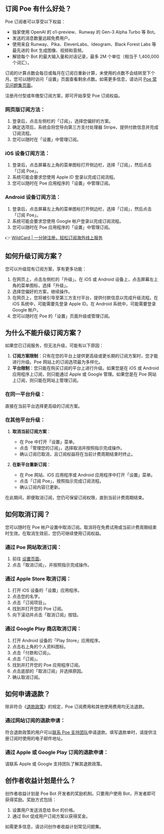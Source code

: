 ## 订阅 Poe 有什么好处？

Poe 订阅者可以享受以下权益：

- 独家使用 OpenAI 的 o1-preview、Runway 的 Gen-3 Alpha Turbo 等 Bot。
- 发送的消息数量远超免费用户。
- 使用来自 Runway、Pika、ElevenLabs、Ideogram、Black Forest Labs 等最先进的 Bot 生成图像、视频和音频。
- 解锁每个 Bot 的最大输入量和对话记录，最多 2M 个单位（相当于 1,400,000 个词汇）。

订阅的计算点数会每日或每月在订阅日重新计算，未使用的点数不会结转至下个月。您可以随时访问「设置」页面查看剩余点数。如需更多信息，请访问 [Poe 常见问题集页面](https://bit.ly/bewildcard)。

注册月付型或年缴型订阅方案，即可开始享受 Poe 订阅权益。

### 网页版订阅方法：

1. 登录后，点击左侧栏的「订阅」，选择您偏好的方案。
2. 确定选项后，系统会将您导向第三方支付处理器 Stripe，提供付款信息并完成订阅流程。
3. 您可以随时在「设置」中管理订阅。

### iOS 设备订阅方法：

1. 登录后，点击屏幕左上角的菜单图标打开侧边栏，选择「订阅」，然后点击「订阅 Poe」。
2. 系统可能会要求您使用 Apple ID 登录以完成订阅流程。
3. 您可以随时在 Poe 应用程序的「设置」中管理订阅。

### Android 设备订阅方法：

1. 登录后，点击屏幕左上角的菜单图标打开侧边栏，选择「订阅」，然后点击「订阅 Poe」。
2. 系统可能会要求您使用 Google 帐户登录以完成订阅流程。
3. 您可以随时在 Poe 应用程序的「设置」中管理订阅。

👉 [WildCard | 一分钟注册，轻松订阅海外线上服务](https://bit.ly/bewildcard)

## 如何升级订阅方案？

您可以升级现有订阅方案，享有更多功能：

1. 在网页上，点击左侧栏的「升级」。在 iOS 或 Android 设备上，点击屏幕左上角的菜单图标，选择「升级」。
2. 选择您偏好的方案，继续操作。
3. 在网页上，您将被引导至第三方支付平台，提供付款信息以完成升级流程。在 iOS 系统中，可能需要先登录 Apple ID。在 Android 系统中，可能需要登录 Google 帐户。
4. 您可以随时在 Poe 的「设置」页面升级或管理订阅。

## 为什么不能升级订阅方案？

如果您已订阅服务，但无法升级，可能有以下原因：

1. **订阅方案限制**：只有在您的平台上提供更高级或更长期的订阅方案时，您才能进行升级。Poe 网站上的订阅选项最为多样化。
2. **平台限制**：您只能在购买订阅的平台上进行升级。如果您是在 iOS 或 Android 应用程序上订阅，则只能通过 Apple 或 Google 管理。如果您是在 Poe 网站上订阅，则只能在网站上管理订阅。

### 在同一平台升级：

直接在当前平台选择更高级的订阅方案。

### 在其他平台升级：

1. **取消当前订阅方案**：
   - 在 Poe 中打开「设置」菜单。
   - 点击「管理您的订阅」，选择取消并按照指示完成操作。
   - 确认订阅已取消，且订阅权益将在当前计费周期结束时终止。

2. **在新平台重新订阅**：
   - 在 Poe 网站、iOS 应用程序或 Android 应用程序中打开「设置」菜单。
   - 点击「订阅 Poe」，按照指示完成订阅流程。
   - 确认订阅内容已更新。

在此期间，即便取消订阅，您仍可保留订阅权限，直到当前计费周期结束。

## 如何取消订阅？

您可以随时在 Poe 帐户设置中取消订阅。取消将在免费试用或当前计费周期结束时生效。在取消生效前，您仍可继续使用订阅权益。

### 通过 Poe 网站取消订阅：

1. 前往 [设置页面](https://bit.ly/bewildcard)。
2. 点击「取消订阅」，并按照指示完成操作。

### 通过 Apple Store 取消订阅：

1. 打开 iOS 设备的「设置」应用程序。
2. 点击您的名字。
3. 点击「订阅项目」。
4. 找到并打开您的 Poe 订阅。
5. 向下滚动并点击「取消订阅」按钮。

### 通过 Google Play 商店取消订阅：

1. 打开 Android 设备的「Play Store」应用程序。
2. 点击右上角的个人资料图标。
3. 点击「付款和订阅」。
4. 点击「订阅」。
5. 找到并打开您的 Poe 应用程序订阅。
6. 点击底部的「取消订阅」并选择原因。
7. 确认取消订阅。

## 如何申请退款？

除非符合《[退款政策](https://help.quora.com/hc/en-us/articles/4404208557588-Subscriptions-Refund-Policy)》的规定，Poe 订阅费用和其他使用费用均无法退款。

### 通过网站订阅的退款申请：

符合退款政策的用户可以[联系 Poe 支持团队](https://help.poe.com/hc/en-us/requests/new?ticket_form_id=17272099607444)申请退款。填写退款单时，请提供注册订阅时使用的电子邮件地址。

### 通过 Apple 或 Google Play 订阅的退款申请：

请联系 Apple 或 Google 支持团队了解其退款政策。

## 创作者收益计划是什么？

创作者收益计划是 Poe Bot 开发者的奖励机制。只要用户使用 Bot，开发者即可获得奖励。奖励方式包括：

1. 设置用户发送消息给 Bot 的价格。
2. 通过 Bot 促成用户订阅方案以获得奖金。

如需更多信息，请访问创作者收益计划常见问题集。